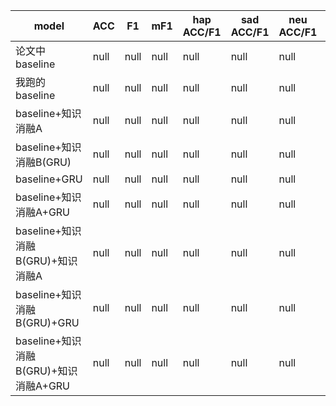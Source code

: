 |model|ACC|F1|mF1|hap ACC/F1|sad ACC/F1|neu ACC/F1|ang ACC/F1|exc ACC/F1|fru ACC/F1|
|----|----|----|----|----|----|----|----|----|----|
|论文中baseline|null|null|null|null|null|null|null|null|null|
|我跑的baseline|null|null|null|null|null|null|null|null|null|
|baseline+知识消融A|null|null|null|null|null|null|null|null|null|
|baseline+知识消融B(GRU)|null|null|null|null|null|null|null|null|null|
|baseline+GRU|null|null|null|null|null|null|null|null|null|
|baseline+知识消融A+GRU|null|null|null|null|null|null|null|null|null|
|baseline+知识消融B(GRU)+知识消融A|null|null|null|null|null|null|null|null|null|
|baseline+知识消融B(GRU)+GRU|null|null|null|null|null|null|null|null|null|
|baseline+知识消融B(GRU)+知识消融A+GRU|null|null|null|null|null|null|null|null|null|

